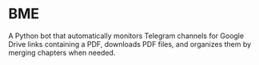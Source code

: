 # BME
A Python bot that automatically monitors Telegram channels for Google Drive links containing a PDF, downloads PDF files, and organizes them by merging chapters when needed.
